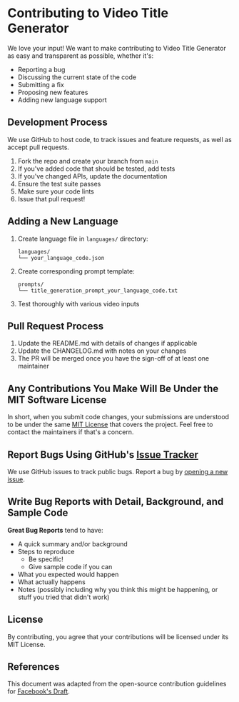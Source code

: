 # Contributing to Video Title Generator

We love your input! We want to make contributing to Video Title Generator as easy and transparent as possible, whether it's:

- Reporting a bug
- Discussing the current state of the code
- Submitting a fix
- Proposing new features
- Adding new language support

## Development Process

We use GitHub to host code, to track issues and feature requests, as well as accept pull requests.

1. Fork the repo and create your branch from `main`
2. If you've added code that should be tested, add tests
3. If you've changed APIs, update the documentation
4. Ensure the test suite passes
5. Make sure your code lints
6. Issue that pull request!

## Adding a New Language

1. Create language file in `languages/` directory:
   ```
   languages/
   └── your_language_code.json
   ```

2. Create corresponding prompt template:
   ```
   prompts/
   └── title_generation_prompt_your_language_code.txt
   ```

3. Test thoroughly with various video inputs

## Pull Request Process

1. Update the README.md with details of changes if applicable
2. Update the CHANGELOG.md with notes on your changes
3. The PR will be merged once you have the sign-off of at least one maintainer

## Any Contributions You Make Will Be Under the MIT Software License

In short, when you submit code changes, your submissions are understood to be under the same [MIT License](LICENSE) that covers the project. Feel free to contact the maintainers if that's a concern.

## Report Bugs Using GitHub's [Issue Tracker](../../issues)

We use GitHub issues to track public bugs. Report a bug by [opening a new issue](../../issues/new).

## Write Bug Reports with Detail, Background, and Sample Code

**Great Bug Reports** tend to have:

- A quick summary and/or background
- Steps to reproduce
  - Be specific!
  - Give sample code if you can
- What you expected would happen
- What actually happens
- Notes (possibly including why you think this might be happening, or stuff you tried that didn't work)

## License

By contributing, you agree that your contributions will be licensed under its MIT License.

## References

This document was adapted from the open-source contribution guidelines for [Facebook's Draft](https://github.com/facebook/draft-js/blob/master/CONTRIBUTING.md).
